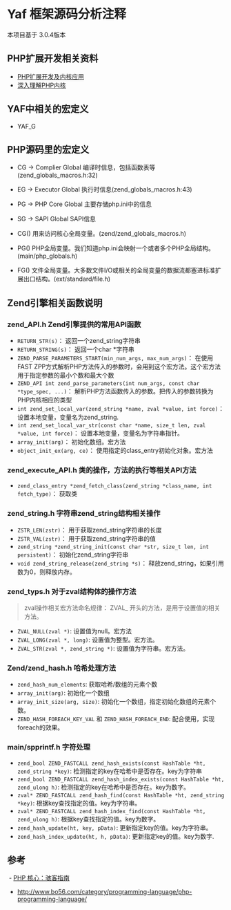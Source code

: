 # Yaf 框架源码分析注释

本项目基于 3.0.4版本

## PHP扩展开发相关资料

- [PHP扩展开发及内核应用](http://www.cunmou.com/phpbook/index.md)
- [深入理解PHP内核](http://www.php-internals.com/)

## YAF中相关的宏定义

 - YAF_G

## PHP源码里的宏定义

 - CG    -> Complier Global      编译时信息，包括函数表等(zend_globals_macros.h:32)
 - EG    -> Executor Global      执行时信息(zend_globals_macros.h:43)
 - PG    -> PHP Core Global      主要存储php.ini中的信息
 - SG    -> SAPI Global          SAPI信息

 - CG() 用来访问核心全局变量。(zend/zend_globals_macros.h)
 - PG() PHP全局变量。我们知道php.ini会映射一个或者多个PHP全局结构。(main/php_globals.h)
 - FG() 文件全局变量。大多数文件I/O或相关的全局变量的数据流都塞进标准扩展出口结构。(ext/standard/file.h)
 
## Zend引擎相关函数说明

### zend_API.h Zend引擎提供的常用API函数

 - `RETURN_STR(s)`： 返回一个zend_string字符串
 - `RETURN_STRING(s)`： 返回一个char *字符串
 - `ZEND_PARSE_PARAMETERS_START(min_num_args, max_num_args)`： 在使用FAST ZPP方式解析PHP方法传入的参数时，会用到这个宏方法。这个宏方法用于指定参数的最小个数和最大个数
 - `ZEND_API int zend_parse_parameters(int num_args, const char *type_spec, ...)`： 解析PHP方法函数传入的参数。把传入的参数转换为PHP内核相应的类型
 - `int zend_set_local_var(zend_string *name, zval *value, int force)`： 设置本地变量，变量名为zend_string.
 - `int zend_set_local_var_str(const char *name, size_t len, zval *value, int force)`： 设置本地变量，变量名为字符串指针。
 - `array_init(arg)`： 初始化数组。宏方法
 - `object_init_ex(arg, ce)`： 使用指定的class_entry初始化对象。宏方法

### zend_execute_API.h 类的操作，方法的执行等相关API方法

 - `zend_class_entry *zend_fetch_class(zend_string *class_name, int fetch_type)`： 获取类

### zend_string.h 字符串zend_string结构相关操作

 - `ZSTR_LEN(zstr)`： 用于获取zend_string字符串的长度
 - `ZSTR_VAL(zstr)`： 用于获取zend_string字符串的值
 - `zend_string *zend_string_init(const char *str, size_t len, int persistent)`： 初始化zend_string字符串
 - `void zend_string_release(zend_string *s)`： 释放zend_string，如果引用数为0，则释放内存。

### zend_typs.h 对于zval结构体的操作方法

> zval操作相关宏方法命名规律：
> ZVAL_ 开头的方法，是用于设置值的相关方法。

 - `ZVAL_NULL(zval *)`: 设置值为null。宏方法
 - `ZVAL_LONG(zval *, long)`: 设置值为整型。宏方法。
 - `ZVAL_STR(zval *, zend_string *)`: 设置值为字符串。宏方法。

### Zend/zend_hash.h 哈希处理方法

 - `zend_hash_num_elements`: 获取哈希/数组的元素个数
 - `array_init(arg)`: 初始化一个数组
 - `array_init_size(arg, size)`: 初始化一个数组，指定初始化数组的元素个数。
 - `ZEND_HASH_FOREACH_KEY_VAL` 和 `ZEND_HASH_FOREACH_END`: 配合使用，实现foreach的效果。

### main/spprintf.h 字符处理

 - `zend_bool ZEND_FASTCALL zend_hash_exists(const HashTable *ht, zend_string *key)`: 检测指定的key在哈希中是否存在。key为字符串
 - `zend_bool ZEND_FASTCALL zend_hash_index_exists(const HashTable *ht, zend_ulong h)`: 检测指定的key在哈希中是否存在。key为数字。
 - `zval* ZEND_FASTCALL zend_hash_find(const HashTable *ht, zend_string *key)`: 根据key查找指定的值。key为字符串。
 - `zval* ZEND_FASTCALL zend_hash_index_find(const HashTable *ht, zend_ulong h)`: 根据key查找指定的值。key为数字。
 - `zend_hash_update(ht, key, pData)`: 更新指定key的值。key为字符串。
 - `zend_hash_index_update(ht, h, pData)`: 更新指定key的值。key为数字.

 
 
 ## 参考
 
  - [PHP 核心：骇客指南](http://php.net/manual/zh/internals2.php)
  - http://www.bo56.com/category/programming-language/php-programming-language/
  
